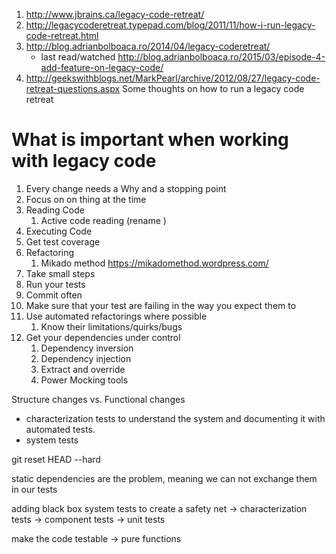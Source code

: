 1. http://www.jbrains.ca/legacy-code-retreat/ 
1. http://legacycoderetreat.typepad.com/blog/2011/11/how-i-run-legacy-code-retreat.html
1. http://blog.adrianbolboaca.ro/2014/04/legacy-coderetreat/
   * last read/watched http://blog.adrianbolboaca.ro/2015/03/episode-4-add-feature-on-legacy-code/
1. http://geekswithblogs.net/MarkPearl/archive/2012/08/27/legacy-code-retreat-questions.aspx
   Some thoughts on how to run a legacy code retreat

# What is important when working with legacy code
1. Every change needs a Why and a stopping point
1. Focus on on thing at the time
1. Reading Code
   1. Active code reading (rename )
1. Executing Code
1. Get test coverage
1. Refactoring
   1. Mikado method https://mikadomethod.wordpress.com/   
1. Take small steps
1. Run your tests
1. Commit often 
1. Make sure that your test are failing in the way you expect them to
1. Use automated refactorings where possible
   1. Know their limitations/quirks/bugs
1. Get your dependencies under control
   1. Dependency inversion
   1. Dependency injection
   1. Extract and override
   1. Power Mocking tools

Structure changes vs. Functional changes


* characterization tests to understand the system and documenting it with automated tests.
* system tests


git reset HEAD --hard


static dependencies are the problem, meaning we can not exchange them in our tests

adding black box system tests to create a safety net -> characterization tests -> component tests -> unit tests


make the code testable
-> pure functions